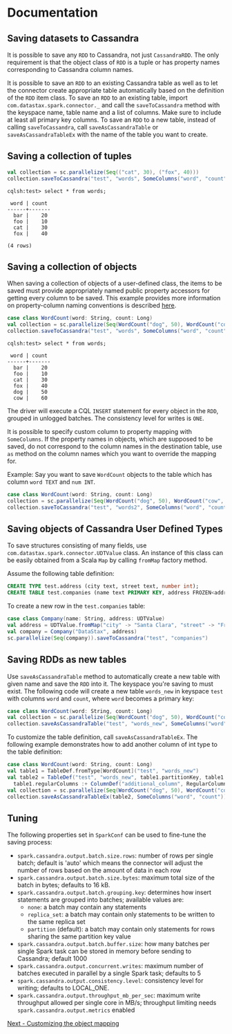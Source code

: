 # Documentation
## Saving datasets to Cassandra

It is possible to save any `RDD` to Cassandra, not just `CassandraRDD`. 
The only requirement is that the object class of `RDD` is a tuple or has property names 
corresponding to Cassandra column names. 

It is possible to save an `RDD` to an existing Cassandra table as well as to let the
connector create appropriate table automatically based on the definition
of the `RDD` item class.
To save an `RDD` to an existing table, import `com.datastax.spark.connector._`
and call the `saveToCassandra` method with the
keyspace name, table name and a list of columns. Make sure to include at least all primary key columns.
To save an `RDD` to a new table, instead of calling `saveToCassandra`, call `saveAsCassandraTable` or
`saveAsCassandraTableEx` with the name of the table you want to create.
 
## Saving a collection of tuples

```scala
val collection = sc.parallelize(Seq(("cat", 30), ("fox", 40)))
collection.saveToCassandra("test", "words", SomeColumns("word", "count"))
```
    
    cqlsh:test> select * from words;

     word | count
    ------+-------
      bar |    20
      foo |    10
      cat |    30
      fox |    40

    (4 rows)
   
## Saving a collection of objects
When saving a collection of objects of a user-defined class, the items to be saved
must provide appropriately named public property accessors for getting every column
to be saved. This example provides more information on property-column naming conventions is described [here](4_mapper.md).

```scala
case class WordCount(word: String, count: Long)
val collection = sc.parallelize(Seq(WordCount("dog", 50), WordCount("cow", 60)))
collection.saveToCassandra("test", "words", SomeColumns("word", "count"))
```

    cqlsh:test> select * from words;

     word | count
    ------+-------
      bar |    20
      foo |    10
      cat |    30
      fox |    40
      dog |    50
      cow |    60
      
The driver will execute a CQL `INSERT` statement for every object in the `RDD`, 
grouped in unlogged batches. The consistency level for writes is `ONE`. 

It is possible to specify custom column to property mapping with `SomeColumns`. If the property
names in objects, which are supposed to be saved, do not correspond to the column names in the
destination table, use `as` method on the column names which you want to override the mapping for.

Example:
Say you want to save `WordCount` objects to the table which has column `word TEXT` and `num INT`.

```scala
case class WordCount(word: String, count: Long)
collection = sc.parallelize(Seq(WordCount("dog", 50), WordCount("cow", 60)))
collection.saveToCassandra("test", "words2", SomeColumns("word", "count" as "num"))
```

## Saving objects of Cassandra User Defined Types
To save structures consisting of many fields, use `com.datastax.spark.connector.UDTValue`
class. An instance of this class can be easily obtained from a Scala `Map` by calling `fromMap`
factory method.

Assume the following table definition:
```sql
CREATE TYPE test.address (city text, street text, number int);
CREATE TABLE test.companies (name text PRIMARY KEY, address FROZEN<address>);
```

To create a new row in the `test.companies` table:
```scala
case class Company(name: String, address: UDTValue)
val address = UDTValue.fromMap("city" -> "Santa Clara", "street" -> "Freedom Circle", number -> 3975)
val company = Company("DataStax", address)
sc.parallelize(Seq(company)).saveToCassandra("test", "companies")
```

## Saving RDDs as new tables
Use `saveAsCassandraTable` method to automatically create a new table with given name
and save the `RDD` into it. The keyspace you're saving to must exist.
The following code will create a new table `words_new` in keyspace `test` with
columns `word` and `count`, where `word` becomes a primary key:

```scala
case class WordCount(word: String, count: Long)
val collection = sc.parallelize(Seq(WordCount("dog", 50), WordCount("cow", 60)))
collection.saveAsCassandraTable("test", "words_new", SomeColumns("word", "count"))
```

To customize the table definition, call `saveAsCassandraTableEx`. The following example
demonstrates how to add another column of int type to the table definition:

```scala
case class WordCount(word: String, count: Long)
val table1 = TableDef.fromType[WordCount]("test", "words_new")
val table2 = TableDef("test", "words_new", table1.partitionKey, table1.clusteringColumns,
  table1.regularColumns :+ ColumnDef("additional_column", RegularColumn, IntType))
val collection = sc.parallelize(Seq(WordCount("dog", 50), WordCount("cow", 60)))
collection.saveAsCassandraTableEx(table2, SomeColumns("word", "count"))
```


## Tuning
The following properties set in `SparkConf` can be used to fine-tune the saving process:

  - `spark.cassandra.output.batch.size.rows`: number of rows per single batch; default is 'auto' which means the connector 
     will adjust the number of rows based on the amount of data in each row  
  - `spark.cassandra.output.batch.size.bytes`: maximum total size of the batch in bytes; defaults to 16 kB.
  - `spark.cassandra.output.batch.grouping.key`: determines how insert statements are grouped into batches; available values are:
     - `none`: a batch may contain any statements
     - `replica_set`: a batch may contain only statements to be written to the same replica set
     - `partition` (default): a batch may contain only statements for rows sharing the same partition key value
  - `spark.cassandra.output.batch.buffer.size`: how many batches per single Spark task can be stored in memory before sending to Cassandra; default 1000
  - `spark.cassandra.output.concurrent.writes`: maximum number of batches executed in parallel by a single Spark task; defaults to 5
  - `spark.cassandra.output.consistency.level`: consistency level for writing; defaults to LOCAL_ONE.
  - `spark.cassandra.output.throughput_mb_per_sec`: maximum write throughput allowed per single core in MB/s;
     throughput limiting needs `spark.cassandra.output.metrics` enabled

[Next - Customizing the object mapping](6_advanced_mapper.md)

